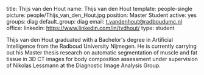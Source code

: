 title: Thijs van den Hout
name: Thijs van den Hout
template: people-single
picture: people/Thijs_van_den_Hout.jpg
position: Master Student
active: yes
groups: diag
default_group: diag
email: t.vandenhout@radboudumc.nl
office: 
linkedin: https://www.linkedin.com/in/tvdhout/
type: student

Thijs van den Hout graduated with a Bachelor's degree in Artificial Intelligence from the Radboud University Nijmegen. He is currently carrying out his Master thesis research on automatic segmentation of muscle and fat tissue in 3D CT images for body composition assessment under supervision of Nikolas Lessmann at the Diagnostic Image Analysis Group.
